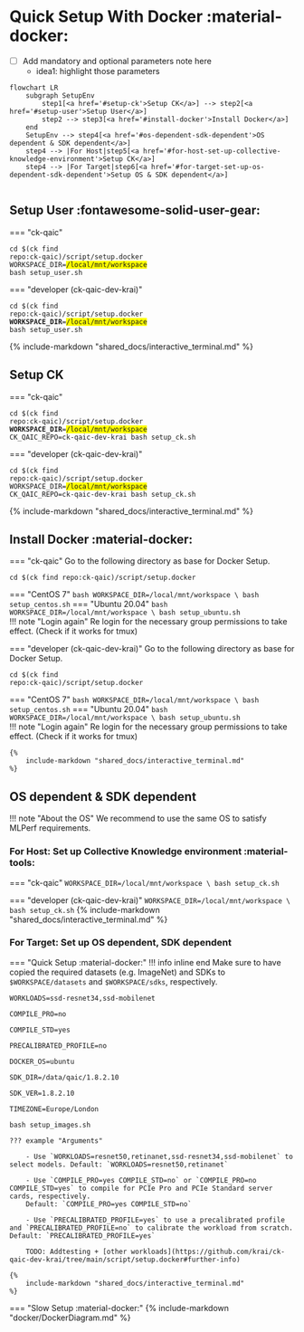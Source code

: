 # Quick Setup With Docker :material-docker: 

- [ ] Add mandatory and optional parameters note here
   - idea1: highlight those parameters

```mermaid
flowchart LR
    subgraph SetupEnv
        step1[<a href='#setup-ck'>Setup CK</a>] --> step2[<a href='#setup-user'>Setup User</a>]
        step2 --> step3[<a href='#install-docker'>Install Docker</a>]
    end
    SetupEnv --> step4[<a href='#os-dependent-sdk-dependent'>OS dependent & SDK dependent</a>]
    step4 --> |For Host|step5[<a href='#for-host-set-up-collective-knowledge-environment'>Setup CK</a>]
    step4 --> |For Target|step6[<a href='#for-target-set-up-os-dependent-sdk-dependent'>Setup OS & SDK dependent</a>]
 
```

## Setup User :fontawesome-solid-user-gear:

=== "ck-qaic"
    <pre><code>cd $(ck find repo:ck-qaic)/script/setup.docker
    WORKSPACE_DIR=<a style="background-color:yellow;">/local/mnt/workspace</a> bash setup_user.sh
    </code></pre>
    
=== "developer (ck-qaic-dev-krai)"
    <pre><code>cd $(ck find repo:ck-qaic)/script/setup.docker
    <a style="font-weight: bold;">WORKSPACE_DIR</a>=<a style="background-color:yellow;">/local/mnt/workspace</a> bash setup_user.sh</code></pre>
    {%
        include-markdown "shared_docs/interactive_terminal.md"
    %}

## Setup CK

=== "ck-qaic"
    <pre><code>cd $(ck find repo:ck-qaic)/script/setup.docker
    <a style="font-weight: bold;">WORKSPACE_DIR</a>=<a style="background-color:yellow;">/local/mnt/workspace</a> CK_QAIC_REPO=ck-qaic-dev-krai bash setup_ck.sh</code></pre>
    
=== "developer (ck-qaic-dev-krai)"
    <pre><code>cd $(ck find repo:ck-qaic)/script/setup.docker
    WORKSPACE_DIR=<a style="background-color:yellow;">/local/mnt/workspace</a> CK_QAIC_REPO=ck-qaic-dev-krai bash setup_ck.sh</code></pre>
    {%
        include-markdown "shared_docs/interactive_terminal.md"
    %}

## Install Docker :material-docker: 


=== "ck-qaic"
    Go to the following directory as base for Docker Setup.
    <pre><code>cd $(ck find repo:ck-qaic)/script/setup.docker
    </code></pre>
    <div class="result" markdown>
    === "CentOS 7"
        ``` bash
        WORKSPACE_DIR=/local/mnt/workspace \
        bash setup_centos.sh
        ```
    === "Ubuntu 20.04"
        ``` bash
        WORKSPACE_DIR=/local/mnt/workspace \
        bash setup_ubuntu.sh
        ```
    </div>
    !!! note "Login again"
        Re login for the necessary group permissions to take effect. (Check if it works for tmux)

=== "developer (ck-qaic-dev-krai)"
    Go to the following directory as base for Docker Setup.
    <pre><code>cd $(ck find repo:ck-qaic)/script/setup.docker
    </code></pre>
    <div class="result" markdown>
    === "CentOS 7"
        ``` bash
        WORKSPACE_DIR=/local/mnt/workspace \
        bash setup_centos.sh
        ```
    === "Ubuntu 20.04"
        ``` bash
        WORKSPACE_DIR=/local/mnt/workspace \
        bash setup_ubuntu.sh
        ```
    </div>
    !!! note "Login again"
        Re login for the necessary group permissions to take effect. (Check if it works for tmux)

    {%
        include-markdown "shared_docs/interactive_terminal.md"
    %}

## OS dependent & SDK dependent

!!! note "About the OS"
    We recommend to use the same OS to satisfy MLPerf requirements.


### For Host: Set up Collective Knowledge environment :material-tools:

=== "ck-qaic"
    ```
    WORKSPACE_DIR=/local/mnt/workspace \
    bash setup_ck.sh
    ```

=== "developer (ck-qaic-dev-krai)"
    ```
    WORKSPACE_DIR=/local/mnt/workspace \
    bash setup_ck.sh
    ```
    {%
        include-markdown "shared_docs/interactive_terminal.md"
    %}
### For Target: Set up OS dependent, SDK dependent

=== "Quick Setup :material-docker:"
    !!! info inline end 
        Make sure to have copied the required datasets (e.g. ImageNet) and SDKs to `$WORKSPACE/datasets` and `$WORKSPACE/sdks`, respectively.
    <pre><code>WORKLOADS=ssd-resnet34,ssd-mobilenet \
    COMPILE_PRO=no \
    COMPILE_STD=yes \
    PRECALIBRATED_PROFILE=no \
    DOCKER_OS=ubuntu \
    SDK_DIR=/data/qaic/<a vartag='SDK_VER'>1.8.2.10</a> \
    SDK_VER=<a vartag='SDK_VER'>1.8.2.10</a> \
    TIMEZONE=Europe/London \
    bash setup_images.sh
    </code></pre>

    ??? example "Arguments"

        - Use `WORKLOADS=resnet50,retinanet,ssd-resnet34,ssd-mobilenet` to select models. Default: `WORKLOADS=resnet50,retinanet`

        - Use `COMPILE_PRO=yes COMPILE_STD=no` or `COMPILE_PRO=no COMPILE_STD=yes` to compile for PCIe Pro and PCIe Standard server cards, respectively.
        Default: `COMPILE_PRO=yes COMPILE_STD=no`

        - Use `PRECALIBRATED_PROFILE=yes` to use a precalibrated profile and `PRECALIBRATED_PROFILE=no` to calibrate the workload from scratch. Default: `PRECALIBRATED_PROFILE=yes`

        TODO: Addtesting + [other workloads](https://github.com/krai/ck-qaic-dev-krai/tree/main/script/setup.docker#further-info)

    {%
        include-markdown "shared_docs/interactive_terminal.md"
    %}
    
=== "Slow Setup :material-docker:"
    {%
        include-markdown "docker/DockerDiagram.md"
    %}